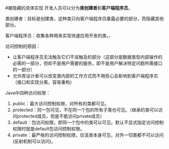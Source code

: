 #被隐藏的具体实现
开发人员可以分为**类创建者**和**客户端程序员**。

类创建者：目标是创建类，这种类只向客户端程序员暴露必要的部分，而隐藏其他部分。

客户端程序员：收集各种用来实现快速应用开发的类。、

访问控制的原因：

* 让客户端程序员无法触及它们不该触及的部分（这部分是数据类型内部操作的必需的一部分，但却不是用户需要的服务，即不是用户解决特定问题所需接口的一部分）
* 允许库设计者可以改变类内部的工作方式而不用担心会影响到客户端程序员（接口和实现分离，容易重构）

Java中四种访问权限：
1. public：最大访问控制权限，对所有的类都可见。 
2. protected：同一包可见，不在同一个包的所有子类也可见。（继承的类可以访问protected成员，但是不能访问private成员）  
3. default：包访问权限，即同一个包中的类可以可见。默认不显式指定访问控制权限时就是default包访问控制权限。  
4. private：最严格的访问控制权限，仅该类本身可见，对外一切类都不可以访问(反射机制可以访问)。 